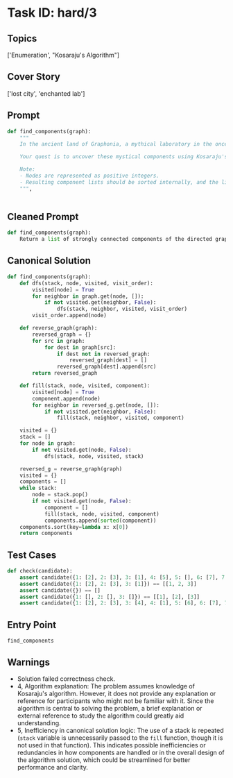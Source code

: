 # Task ID: hard/3

## Topics

['Enumeration', "Kosaraju's Algorithm"]

## Cover Story

['lost city', 'enchanted lab']

## Prompt

```python
def find_components(graph):
    """
    In the ancient land of Graphonia, a mythical laboratory in the once-lost city of Nodar is intricately connected through a magical network of one-way transporters. Each room in the lab corresponds to a 'node', and each transporter corresponds to a 'directed edge' connecting a pair of rooms (nodes). The historical texts suggest that the transporters were enchanted to form mystical components where any room within a component can be reached from any other room within the same component.

    Your quest is to uncover these mystical components using Kosaraju's Algorithm for strongly connected components. Given the layout of the lab as a directed graph represented by an adjacency list, where the keys are nodes and each value list contains the nodes that can be reached directly from the key node, you should return a list of components. Each component should be a list of nodes, sorted and then components should be sorted by their first element. 

    Note:
    - Nodes are represented as positive integers.
    - Resulting component lists should be sorted internally, and the list of components should be sorted by the smallest element in each component.
    """,
    
```

## Cleaned Prompt

```python
def find_components(graph):
    Return a list of strongly connected components of the directed graph using Kosaraju's Algorithm. Nodes are represented as integers. Components should be lists of nodes, sorted internally, and the list of components sorted by the smallest element in each component.
```

## Canonical Solution

```python
def find_components(graph):
    def dfs(stack, node, visited, visit_order):
        visited[node] = True
        for neighbor in graph.get(node, []):
            if not visited.get(neighbor, False):
                dfs(stack, neighbor, visited, visit_order)
        visit_order.append(node)

    def reverse_graph(graph):
        reversed_graph = {}
        for src in graph:
            for dest in graph[src]:
                if dest not in reversed_graph:
                    reversed_graph[dest] = []
                reversed_graph[dest].append(src)
        return reversed_graph

    def fill(stack, node, visited, component):
        visited[node] = True
        component.append(node)
        for neighbor in reversed_g.get(node, []):
            if not visited.get(neighbor, False):
                fill(stack, neighbor, visited, component)

    visited = {}
    stack = []
    for node in graph:
        if not visited.get(node, False):
            dfs(stack, node, visited, stack)

    reversed_g = reverse_graph(graph)
    visited = {}
    components = []
    while stack:
        node = stack.pop()
        if not visited.get(node, False):
            component = []
            fill(stack, node, visited, component)
            components.append(sorted(component))
    components.sort(key=lambda x: x[0])
    return components
```

## Test Cases

```python
def check(candidate):
    assert candidate({1: [2], 2: [3], 3: [1], 4: [5], 5: [], 6: [7], 7: [8], 8: [6]}) == [[1, 2, 3], [4], [5], [6, 7, 8]]
    assert candidate({1: [2], 2: [3], 3: [1]}) == [[1, 2, 3]]
    assert candidate({}) == []
    assert candidate({1: [], 2: [], 3: []}) == [[1], [2], [3]]
    assert candidate({1: [2], 2: [3], 3: [4], 4: [1], 5: [6], 6: [7], 7: [5], 8: [9], 9: [8], 10: [11], 11: [12], 12: [10]}) == [[1, 2, 3, 4], [5, 6, 7], [8, 9], [10, 11, 12]]
```

## Entry Point

`find_components`

## Warnings

- Solution failed correctness check.
- 4, Algorithm explanation: The problem assumes knowledge of Kosaraju's algorithm. However, it does not provide any explanation or reference for participants who might not be familiar with it. Since the algorithm is central to solving the problem, a brief explanation or external reference to study the algorithm could greatly aid understanding.
- 5, Inefficiency in canonical solution logic: The use of a stack is repeated (`stack` variable is unnecessarily passed to the `fill` function, though it is not used in that function). This indicates possible inefficiencies or redundancies in how components are handled or in the overall design of the algorithm solution, which could be streamlined for better performance and clarity.

